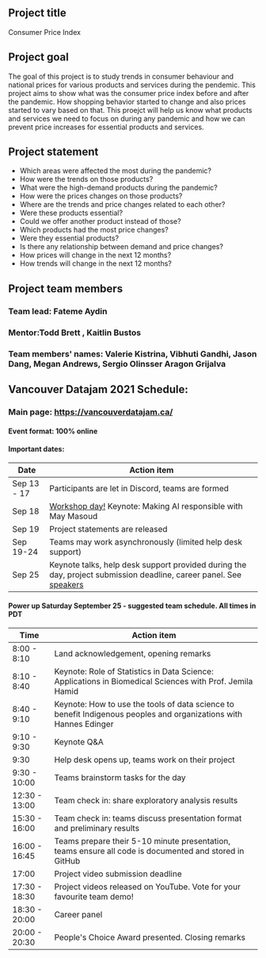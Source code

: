 ## Project title

Consumer Price Index

## Project goal

The goal of this project is to study trends in consumer behaviour and national prices for various products and services during the pendemic. This project aims to show what was the consumer price index before and after the pandemic. How shopping behavior started to change and also prices started to vary based on that. This proejct will help us know what products and services we need to focus on during any pandemic and how we can prevent price increases for essential products and services.

## Project statement

- Which areas were affected the most during the pandemic?
- How were the trends on those products?
- What were the high-demand products during the pandemic?
- How were the prices changes on those products?
- Where are the trends and price changes related to each other?
- Were these products essential?
- Could we offer another product instead of those?
- Which products had the most price changes?
- Were they essential products?
- Is there any relationship between demand and price changes?
- How prices will change in the next 12 months?
- How trends will change in the next 12 months?

## Project team members

### Team lead: Fateme Aydin

### Mentor:Todd Brett , Kaitlin Bustos

### Team members' names: Valerie Kistrina, Vibhuti Gandhi, Jason Dang, Megan Andrews, Sergio Olinsser Aragon Grijalva

## Vancouver Datajam 2021 Schedule:

### Main page: https://vancouverdatajam.ca/
#### Event format: 100% online

#### Important dates: 

|Date | Action item |
| - | - |
|Sep 13 - 17 |Participants are let in Discord, teams are formed|
|Sep 18 |[Workshop day!](https://www.vancouverdatajam.ca/workshops) Keynote: Making AI responsible with May Masoud|
|Sep 19 |Project statements are released|
|Sep 19-24 |Teams may work asynchronously (limited help desk support)|
|Sep 25 |Keynote talks, help desk support provided during the day, project submission deadline, career panel. See [speakers](https://www.vancouverdatajam.ca/speakers)|

#### Power up Saturday September 25 - suggested team schedule. All times in PDT

|Time| Action item|
| - | - |
|8:00 - 8:10| Land acknowledgement, opening remarks |
|8:10 - 8:40| Keynote: Role of Statistics in Data Science: Applications in Biomedical Sciences with Prof. Jemila Hamid | 
|8:40 - 9:10| Keynote: How to use the tools of data science to benefit Indigenous peoples and organizations  with Hannes Edinger |
|9:10 -  9:30| Keynote Q&A |
|9:30 | Help desk opens up, teams work on their project |
|9:30 - 10:00| Teams brainstorm tasks for the day|
|12:30 - 13:00| Team check in: share exploratory analysis results |
|15:30 - 16:00| Team check in: teams discuss presentation format and preliminary results|
|16:00 - 16:45| Teams prepare their 5-10 minute presentation, teams ensure all code is documented and stored in GitHub|
|17:00| Project video submission deadline|
|17:30 - 18:30| Project videos released on YouTube. Vote for your favourite team demo!| 
|18:30 - 20:00 | Career panel|
|20:00 - 20:30 | People's Choice Award presented. Closing remarks|
